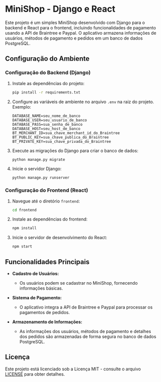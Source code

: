 # MiniShop - Django e React

Este projeto é um simples MiniShop desenvolvido com Django para o backend e React para o frontend, incluindo funcionalidades de pagamento usando a API de Braintree e Paypal. O aplicativo armazena informações de usuários, métodos de pagamento e pedidos em um banco de dados PostgreSQL.

## Configuração do Ambiente

### Configuração do Backend (Django)

1. Instale as dependências do projeto:

    ```bash
    pip install -r requirements.txt
    ```

2. Configure as variáveis de ambiente no arquivo `.env` na raiz do projeto. Exemplo:

    ```env
    DATABASE_NAME=seu_nome_de_banco
    DATABASE_USER=seu_usuario_de_banco
    DATABASE_PASS=sua_senha_de_banco
    DATABASE_HOST=seu_host_de_banco
    BT_MERCHANT_ID=sua_chave_merchant_id_do_Braintree
    BT_PUBLIC_KEY=sua_chave_publica_do_Braintree
    BT_PRIVATE_KEY=sua_chave_privada_do_Braintree
    ```

3. Execute as migrações do Django para criar o banco de dados:

    ```bash
    python manage.py migrate
    ```

4. Inicie o servidor Django:

    ```bash
    python manage.py runserver
    ```

### Configuração do Frontend (React)

1. Navegue até o diretório `frontend`:

    ```bash
    cd frontend
    ```

2. Instale as dependências do frontend:

    ```bash
    npm install
    ```

3. Inicie o servidor de desenvolvimento do React:

    ```bash
    npm start
    ```

## Funcionalidades Principais

- **Cadastro de Usuários:**
  - Os usuários podem se cadastrar no MiniShop, fornecendo informações básicas.

- **Sistema de Pagamento:**
  - O aplicativo integra a API de Braintree e Paypal para processar os pagamentos de pedidos.

- **Armazenamento de Informações:**
  - As informações dos usuários, métodos de pagamento e detalhes dos pedidos são armazenadas de forma segura no banco de dados PostgreSQL.


## Licença

Este projeto está licenciado sob a Licença MIT - consulte o arquivo [LICENSE](LICENSE) para obter detalhes.
